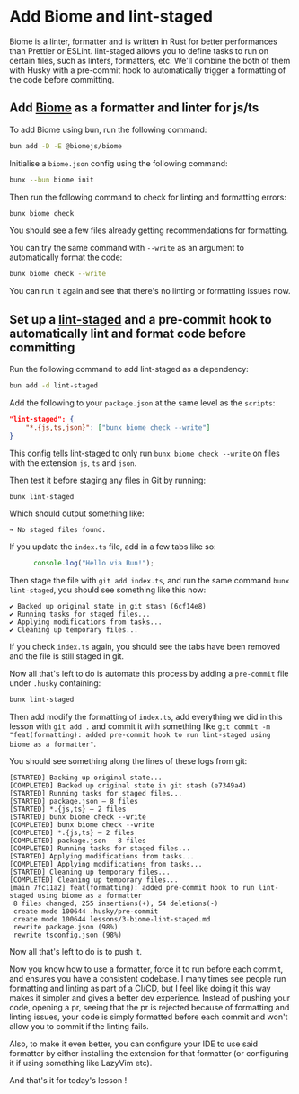 # Add Biome and lint-staged

Biome is a linter, formatter and is written in Rust for better performances than Prettier or ESLint.
lint-staged allows you to define tasks to run on certain files, such as linters, formatters, etc.
We'll combine the both of them with Husky with a pre-commit hook to automatically trigger a formatting of the code before committing.

## Add [Biome](https://biomejs.dev/) as a formatter and linter for js/ts

To add Biome using bun, run the following command:

```bash
bun add -D -E @biomejs/biome
```

Initialise a `biome.json` config using the following command:

```bash
bunx --bun biome init
```

Then run the following command to check for linting and formatting errors:

```bash
bunx biome check
```

You should see a few files already getting recommendations for formatting.

You can try the same command with `--write` as an argument to automatically format the code:

```bash
bunx biome check --write
```

You can run it again and see that there's no linting or formatting issues now.

## Set up a [lint-staged](https://github.com/lint-staged/lint-staged) and a pre-commit hook to automatically lint and format code before committing

Run the following command to add lint-staged as a dependency:

```bash
bun add -d lint-staged
```

Add the following to your `package.json` at the same level as the `scripts`:

```json
"lint-staged": {
    "*.{js,ts,json}": ["bunx biome check --write"]
}
```

This config tells lint-staged to only run `bunx biome check --write` on files with the extension `js`, `ts` and `json`.

Then test it before staging any files in Git by running:

```bash
bunx lint-staged
```

Which should output something like:

```
→ No staged files found.
```

If you update the `index.ts` file, add in a few tabs like so:

```ts
      console.log("Hello via Bun!");
```

Then stage the file with `git add index.ts`, and run the same command `bunx lint-staged`, you should see something like this now:

```
✔ Backed up original state in git stash (6cf14e8)
✔ Running tasks for staged files...
✔ Applying modifications from tasks...
✔ Cleaning up temporary files...
```

If you check `index.ts` again, you should see the tabs have been removed and the file is still staged in git.

Now all that's left to do is automate this process by adding a `pre-commit` file under `.husky` containing:

```bash
bunx lint-staged
```

Then add modify the formatting of `index.ts`, add everything we did in this lesson with `git add .` and commit it with something like `git commit -m "feat(formatting): added pre-commit hook to run lint-staged using biome as a formatter"`.

You should see something along the lines of these logs from git:

```
[STARTED] Backing up original state...
[COMPLETED] Backed up original state in git stash (e7349a4)
[STARTED] Running tasks for staged files...
[STARTED] package.json — 8 files
[STARTED] *.{js,ts} — 2 files
[STARTED] bunx biome check --write
[COMPLETED] bunx biome check --write
[COMPLETED] *.{js,ts} — 2 files
[COMPLETED] package.json — 8 files
[COMPLETED] Running tasks for staged files...
[STARTED] Applying modifications from tasks...
[COMPLETED] Applying modifications from tasks...
[STARTED] Cleaning up temporary files...
[COMPLETED] Cleaning up temporary files...
[main 7fc11a2] feat(formatting): added pre-commit hook to run lint-staged using biome as a formatter
 8 files changed, 255 insertions(+), 54 deletions(-)
 create mode 100644 .husky/pre-commit
 create mode 100644 lessons/3-biome-lint-staged.md
 rewrite package.json (98%)
 rewrite tsconfig.json (98%)
```

Now all that's left to do is to push it.

Now you know how to use a formatter, force it to run before each commit, and ensures you have a consistent codebase.
I many times see people run formatting and linting as part of a CI/CD, but I feel like doing it this way makes it simpler and gives a better dev experience.
Instead of pushing your code, opening a pr, seeing that the pr is rejected because of formatting and linting issues, your code is simply formatted before each commit and won't allow you to commit if the linting fails.

Also, to make it even better, you can configure your IDE to use said formatter by either installing the extension for that formatter (or configuring it if using something like LazyVim etc).

And that's it for today's lesson !
